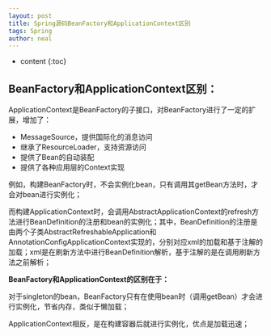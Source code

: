 ```yaml
---
layout: post
title: Spring源码BeanFactory和ApplicationContext区别
tags: Spring
author: neal
---
```

* content
{:toc}
## BeanFactory和ApplicationContext区别：

ApplicationContext是BeanFactory的子接口，对BeanFactory进行了一定的扩展，增加了：

* MessageSource，提供国际化的消息访问
* 继承了ResourceLoader，支持资源访问
* 提供了Bean的自动装配
* 提供了各种应用层的Context实现

例如，构建BeanFactory时，不会实例化bean，只有调用其getBean方法时，才会对bean进行实例化；

而构建ApplicationContext时，会调用AbstractApplicationContext的refresh方法进行BeanDefinition的注册和bean的实例化；其中，BeanDefinition的注册是由两个子类AbstractRefreshableApplication和AnnotationConfigApplicationContext实现的，分别对应xml的加载和基于注解的加载；xml是在刷新方法中进行BeanDefinition解析，基于注解的是在调用刷新方法之前解析；

**BeanFactory和ApplicationContext的区别在于：**

对于singleton的bean，BeanFactory只有在使用bean时（调用getBean）才会进行实例化，节省内存，类似于懒加载；

ApplicationContext相反，是在构建容器后就进行实例化，优点是加载迅速；